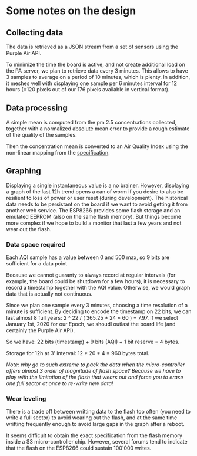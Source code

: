 # Some notes on the design

## Collecting data

The data is retrieved as a JSON stream from a set of sensors using the Purple Air API.

To minimize the time the board is active, and not create additional load on the PA server, we plan to retrieve data every 3 minutes. This allows to have 3 samples to average on a period of 10 minutes, which is plenty. In addition, it meshes well with displaying one sample per 6 minutes interval for 12 hours (=120 pixels out of our 176 pixels available in vertical format).

## Data processing

A simple mean is computed from the pm 2.5 concentrations collected, together with a normalized absolute mean error to provide a rough estimate of the quality of the samples.

Then the concentration mean is converted to an Air Quality Index using the non-linear mapping from the [specification](https://www.airnow.gov/sites/default/files/2018-05/aqi-technical-assistance-document-may2016.pdf).

## Graphing

Displaying a single instantaneous value is a no brainer. However, displaying a graph of the last 12h trend opens a can of worm if you desire to also be resilient to loss of power or user reset (during development). The historical data needs to be persistant on the board if we want to avoid getting it from another web service. The ESP8266 provides some flash storage and an emulated EEPROM (also on the same flash memory). But things become more complex if we hope to build a monitor that last a few years and not wear out the flash.

### Data space required

Each AQI sample has a value between 0 and 500 max, so 9 bits are sufficient for a data point

Because we cannot guaranty to always record at regular intervals (for example, the board could be shutdown for a few hours), it is necessary to record a timestamp together with the AQI value. Otherwise, we would graph data that is actually not continuous.

Since we plan one sample every 3 minutes, choosing a time resolution of a minute is sufficient. By deciding to encode the timestamp on 22 bits, we can last almost 8 full years: 
2 ^ 22 / ( 365.25 * 24 * 60 ) = 7.97. If we select January 1st, 2020 for our Epoch, we shoudl outlast the board life (and certainly the Purple Air API).

So we have: 22 bits (timestamp) + 9 bits (AQI) + 1 bit reserve = 4 bytes.

Storage for 12h at 3' interval: 12 * 20 * 4 = 960 bytes total.

*Note: why go to such extreme to pack the data when the micro-controller offers almost 3 order of magnitude of flash space? Because we have to play with the limitation of the flash that wears out and force you to erase one full sector at once to re-write new data!*

### Wear leveling

There is a trade off between writting data to the flash too often (you need to write a full sector) to avoid wearing out the flash, and at the same time writting frequently enough to avoid large gaps in the graph after a reboot.

It seems difficult to obtain the exact specification from the flash memory inside a $3 micro-controller chip. However, several forums tend to indicate that the flash on the ESP8266 could sustain 100'000 writes.

